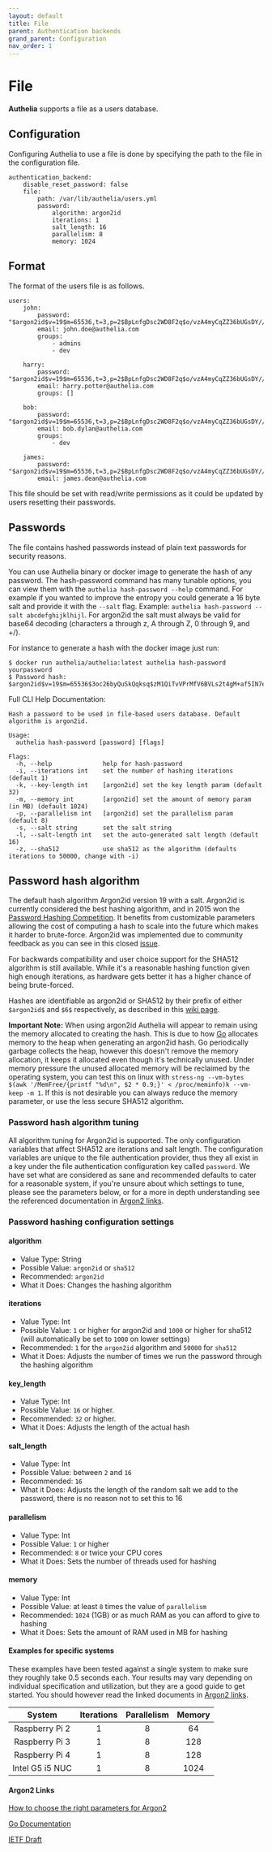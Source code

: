 ```yaml
---
layout: default
title: File
parent: Authentication backends
grand_parent: Configuration
nav_order: 1
---
```


# File

**Authelia** supports a file as a users database.

## Configuration

Configuring Authelia to use a file is done by specifying the path to the
file in the configuration file.

    authentication_backend:
        disable_reset_password: false
        file:
            path: /var/lib/authelia/users.yml
            password:
                algorithm: argon2id
                iterations: 1
                salt_length: 16
                parallelism: 8
                memory: 1024


## Format

The format of the users file is as follows.

    users:
        john:
            password: "$argon2id$v=19$m=65536,t=3,p=2$BpLnfgDsc2WD8F2q$o/vzA4myCqZZ36bUGsDY//8mKUYNZZaR0t4MFFSs+iM"
            email: john.doe@authelia.com
            groups:
                - admins
                - dev

        harry:
            password: "$argon2id$v=19$m=65536,t=3,p=2$BpLnfgDsc2WD8F2q$o/vzA4myCqZZ36bUGsDY//8mKUYNZZaR0t4MFFSs+iM"
            email: harry.potter@authelia.com
            groups: []

        bob:
            password: "$argon2id$v=19$m=65536,t=3,p=2$BpLnfgDsc2WD8F2q$o/vzA4myCqZZ36bUGsDY//8mKUYNZZaR0t4MFFSs+iM"
            email: bob.dylan@authelia.com
            groups:
                - dev

        james:
            password: "$argon2id$v=19$m=65536,t=3,p=2$BpLnfgDsc2WD8F2q$o/vzA4myCqZZ36bUGsDY//8mKUYNZZaR0t4MFFSs+iM"
            email: james.dean@authelia.com


This file should be set with read/write permissions as it could be updated by users
resetting their passwords.


## Passwords

The file contains hashed passwords instead of plain text passwords for security reasons.

You can use Authelia binary or docker image to generate the hash of any password. The 
hash-password command has many tunable options, you can view them with the 
`authelia hash-password --help` command. For example if you wanted to improve the entropy
you could generate a 16 byte salt and provide it with the `--salt` flag. 
Example: `authelia hash-password --salt abcdefghijklhijl`. For argon2id the salt must 
always be valid for base64 decoding (characters a through z, A through Z, 0 through 9, and +/).

For instance to generate a hash with the docker image just run:

    $ docker run authelia/authelia:latest authelia hash-password yourpassword
    $ Password hash: $argon2id$v=19$m=65536$3oc26byQuSkQqksq$zM1QiTvVPrMfV6BVLs2t4gM+af5IN7euO0VB6+Q8ZFs

Full CLI Help Documentation:

```
Hash a password to be used in file-based users database. Default algorithm is argon2id.

Usage:
  authelia hash-password [password] [flags]

Flags:
  -h, --help              help for hash-password
  -i, --iterations int    set the number of hashing iterations (default 1)
  -k, --key-length int    [argon2id] set the key length param (default 32)
  -m, --memory int        [argon2id] set the amount of memory param (in MB) (default 1024)
  -p, --parallelism int   [argon2id] set the parallelism param (default 8)
  -s, --salt string       set the salt string
  -l, --salt-length int   set the auto-generated salt length (default 16)
  -z, --sha512            use sha512 as the algorithm (defaults iterations to 50000, change with -i)
```


## Password hash algorithm

The default hash algorithm Argon2id version 19 with a salt. Argon2id is currently considered 
the best hashing algorithm, and in 2015 won the 
[Password Hashing Competition](https://en.wikipedia.org/wiki/Password_Hashing_Competition).
It benefits from customizable parameters allowing the cost of computing a hash to scale 
into the future which makes it harder to brute-force. Argon2id was implemented due to community 
feedback as you can see in this closed [issue](https://github.com/authelia/authelia/issues/577).

For backwards compatibility and user choice support for the SHA512 algorithm is still available. 
While it's a reasonable hashing function given high enough iterations, as hardware gets better it 
has a higher chance of being brute-forced.

Hashes are identifiable as argon2id or SHA512 by their prefix of either `$argon2id$` and `$6$` 
respectively,  as described in this [wiki page](https://en.wikipedia.org/wiki/Crypt_(C)).

**Important Note:** When using argon2id Authelia will appear to remain using the memory allocated
to creating the hash. This is due to how [Go](https://golang.org/) allocates memory to the heap when
generating an argon2id hash. Go periodically garbage collects the heap, however this doesn't remove
the memory allocation, it keeps it allocated even though it's technically unused. Under memory
pressure the unused allocated memory will be reclaimed by the operating system, you can test
this on linux with 
`stress-ng --vm-bytes $(awk '/MemFree/{printf "%d\n", $2 * 0.9;}' < /proc/meminfo)k --vm-keep -m 1`.
If this is not desirable you can always reduce the memory parameter, or use the less secure SHA512
algorithm. 

### Password hash algorithm tuning
 
All algorithm tuning for Argon2id is supported. The only configuration variables that affect 
SHA512 are iterations and salt length. The configuration variables are unique to the file
authentication provider, thus they all exist in a key under the file authentication configuration
key called `password`. We have set what are considered as sane and recommended defaults
to cater for a reasonable system, if you're unsure about which settings to tune, please see the 
parameters below, or for a more in depth understanding see the referenced documentation in
[Argon2 links](./file.md#argon2-links).


### Password hashing configuration settings

#### algorithm
 - Value Type: String
 - Possible Value: `argon2id` or `sha512`
 - Recommended: `argon2id`
 - What it Does: Changes the hashing algorithm


#### iterations
   - Value Type: Int
   - Possible Value: `1` or higher for argon2id and `1000` or higher for sha512 
   (will automatically be set to `1000` on lower settings)
   - Recommended: `1` for the `argon2id` algorithm and `50000` for `sha512`
   - What it Does: Adjusts the number of times we run the password through the hashing algorithm


#### key_length
 - Value Type: Int
 - Possible Value: `16` or higher.
 - Recommended: `32` or higher.
 - What it Does: Adjusts the length of the actual hash


#### salt_length
  - Value Type: Int
  - Possible Value: between `2` and `16`
  - Recommended: `16`
  - What it Does: Adjusts the length of the random salt we add to the password, there
   is no reason not to set this to 16


#### parallelism
 - Value Type: Int
 - Possible Value: `1` or higher
 - Recommended: `8` or twice your CPU cores
 - What it Does: Sets the number of threads used for hashing


#### memory
 - Value Type: Int
 - Possible Value: at least `8` times the value of `parallelism`
 - Recommended: `1024‬‬` (1GB) or as much RAM as you can afford to give to hashing
 - What it Does: Sets the amount of RAM used in MB for hashing


#### Examples for specific systems

These examples have been tested against a single system to make sure they roughly take 
0.5 seconds each. Your results may vary depending on individual specification and
utilization, but they are a good guide to get started. You should however read the 
linked documents in [Argon2 links](./file.md#argon2-links).

|    System     |Iterations|Parallelism|Memory |
|:------------: |:--------:|:---------:|:-----:|
|Raspberry Pi 2 |    1     |     8     |    64 |
|Raspberry Pi 3 |    1     |     8     |   128 |
|Raspberry Pi 4 |    1     |     8     |   128 |
|Intel G5 i5 NUC|    1     |     8     |  1024 |


#### Argon2 Links
[How to choose the right parameters for Argon2](https://www.twelve21.io/how-to-choose-the-right-parameters-for-argon2/)

[Go Documentation](https://godoc.org/golang.org/x/crypto/argon2)

[IETF Draft](https://tools.ietf.org/id/draft-irtf-cfrg-argon2-09.html)